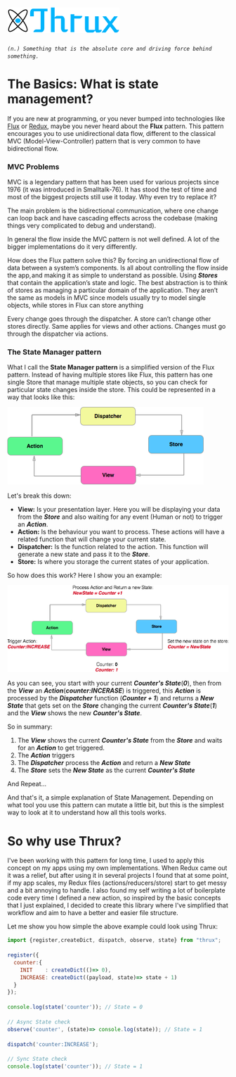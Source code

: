 # ![Thrux](https://raw.githubusercontent.com/Thram/thrux/master/thrux_logo.png)

*`(n.) Something that is the absolute core and driving force behind something.`*

# The Basics: What is state management?

If you are new at programming, or you never bumped into technologies like [Flux](https://facebook.github.io/flux/) or [Redux](http://redux.js.org/), maybe you never heard about the **Flux** pattern. This pattern encourages you to use unidirectional data flow, different to the classical MVC (Model-View-Controller) pattern that is very common to have bidirectional flow.
 
### MVC Problems
MVC is a legendary pattern that has been used for various projects since 1976 (it was introduced in Smalltalk-76). It has stood the test of time and most of the biggest projects still use it today. Why even try to replace it?
 
The main problem is the bidirectional communication, where one change can loop back and have cascading effects across the codebase (making things very complicated to debug and understand).
 
In general the flow inside the MVC pattern is not well defined. A lot of the bigger implementations do it very differently.

How does the Flux pattern solve this? By forcing an unidirectional flow of data between a system’s components. Is all about controlling the flow inside the app, and making it as simple to understand as possible. Using ***Stores*** that contain the application’s state and logic. The best abstraction is to think of stores as managing a particular domain of the application. They aren’t the same as models in MVC since models usually try to model single objects, while stores in Flux can store anything

Every change goes through the dispatcher. A store can’t change other stores directly. Same applies for views and other actions. Changes must go through the dispatcher via actions.

### The State Manager pattern

What I call the **State Manager pattern** is a simplified version of the Flux pattern. Instead of having multiple stores like Flux, this pattern has one single Store that manage multiple state objects, so you can check for particular state changes inside the store. This could be represented in a way that looks like this:  
  
![State management](https://raw.githubusercontent.com/Thram/thrux/gh-pages/assets/state_management.png)
 
Let's break this down:

- **View:** Is your presentation layer. Here you will be displaying your data from the ***Store*** and also waiting for any event (Human or not) to trigger an ***Action***. 
- **Action:** Is the behaviour you want to process. These actions will have a related function that will change your current state. 
- **Dispatcher:** Is the function related to the action. This function will generate a new state and pass it to the ***Store***.
- **Store:** Is where you storage the current states of your application.
 
So how does this work? Here I show you an example:
 
![Example flow](https://raw.githubusercontent.com/Thram/thrux/gh-pages/assets/example_flow.png)
 
As you can see, you start with your current ***Counter's State***(***0***), then from the ***View*** an ***Action***(***counter:INCERASE***) is triggered, this ***Action*** is processed by the ***Dispatcher*** function (***Counter + 1***) and returns a ***New State*** that gets set on the ***Store*** changing the current ***Counter's State***(***1***) and the ***View*** shows the new ***Counter's State***.
 
So in summary:
 
 1. The ***View*** shows the current ***Counter's State*** from the ***Store*** and waits for an ***Action*** to get triggered.
 2. The ***Action*** triggers
 3. The ***Dispatcher*** process the ***Action*** and return a ***New State***
 4. The ***Store*** sets the ***New State*** as the current ***Counter's State***
 
And Repeat...

And that's it, a simple explanation of State Management. Depending on what tool you use this pattern can mutate a little bit, but this is the simplest way to look at it to understand how all this tools works.

# So why use Thrux?

I've been working with this pattern for long time, I used to apply this concept on my apps using my own implementations. When Redux came out it was a relief, but after using it in several projects I found that at some point, if my app scales, my Redux files (actions/reducers/store) start to get messy and a bit annoying to handle. I also found my self writing a lot of boilerplate code every time I defined a new action, so inspired by the basic concepts that I just explained, I decided to create this library where I've simplified that workflow and aim to have a better and easier file structure.

Let me show you how simple the above example could look using Thrux:
 
```javascript
import {register,createDict, dispatch, observe, state} from "thrux";

register({
  counter:{
    INIT    : createDict(()=> 0),
    INCREASE: createDict((payload, state)=> state + 1)
  }
});

console.log(state('counter')); // State = 0

// Async State check
observe('counter', (state)=> console.log(state)); // State = 1

dispatch('counter:INCREASE');

// Sync State check
console.log(state('counter')); // State = 1

```
